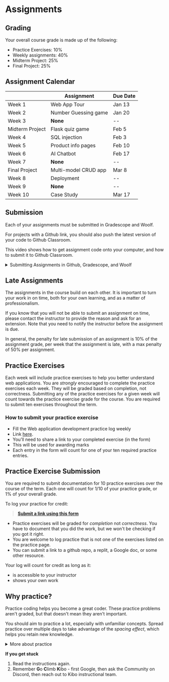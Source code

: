 # Assignments

## Grading

Your overall course grade is made up of the following:

- Practice Exercises: 10%
- Weekly assignments: 40%
- Midterm Project: 25%
- Final Project: 25%

## Assignment Calendar

|  | Assignment | Due Date |
|---|---|---|
| Week 1 | Web App Tour | Jan 13 |
| Week 2 | Number Guessing game | Jan 20 |
| Week 3 | **None** | -- |
| Midterm Project | Flask quiz game | Feb 5 |
| Week 4 | SQL injection | Feb 3 |
| Week 5 | Product info pages | Feb 10 |
| Week 6 | AI Chatbot | Feb 17 |
| Week 7 | **None** | -- |
| Final Project | Multi-model CRUD app | Mar 8 |
| Week 8 | Deployment | -- |
| Week 9 | **None** | -- |
| Week 10 | Case Study | Mar 17 |

## Submission

Each of your assignments must be submitted in Gradescope and Woolf. 

For projects with a Github link, you should also push the latest version of 
your code to Github Classroom.

This video shows how to get assignment code onto your computer, and how to
submit it to Github Classroom. 

<details><summary>Submitting Assignments in Github, Gradescope, and Woolf</summary>

<div style="position: relative; padding-bottom: 62.5%; height: 0;"><iframe src="https://youtube.com/embed/wK5Tyk5p33A" frameborder="0" webkitallowfullscreen mozallowfullscreen allowfullscreen style="position: absolute; top: 0; left: 0; width: 100%; height: 100%;"></iframe></div>

</details>

## Late Assignments

The assignments in the course build on each other. It is important to turn
your work in on time, both for your own learning, and as a matter of
professionalism.

If you know that you will not be able to submit an assignment on time, please
contact the instructor to provide the reason and ask for an extension. Note that you need to notify the instructor before the assignment is due.

In general, the penalty for late submission of an assignment is 10% of the
assignment grade, per week that the assignment is late, with a max penalty of
50% per assignment.

## Practice Exercises

Each week will include practice exercises to help you better understand web
applications. You are _strongly_ encouraged to complete the practice exercises
each week. They will be graded based on completion, not correctness. Submitting
any of the practice exercises for a given week will count towards the practice
exercise grade for the course. You are required to submit ten exercises throughout the term.

### How to submit your practice exercise

- Fill the Web application development practice log weekly
- Link [here](https://forms.gle/Xh159oPgyPoRSJqFA).
- You’ll need to share a link to your completed exercise (in the form)
- This will be used for awarding marks
- Each entry in the form will count for one of your ten required practice entries.


## Practice Exercise Submission

You are required to submit documentation for 10 practice exercises over the
course of the term. Each one will count for 1/10 of your practice grade, or 1%
of your overall grade.

To log your practice for credit:

> **[Submit a link using this form](https://forms.gle/z8GVWpkbPAtsu4b98)**

* Practice exercises will be graded for _completion_ not _correctness_. You have
to document that you did the work, but we won't be checking if you got it right.
* You are welcome to log practice that is not one of the exercises listed on the 
practice page.
* You can submit a link to a github repo, a replit, a Google doc, or some other 
resource.

Your log will count for credit as long as it:
- is accessible to your instructor
- shows your own work

## Why practice?

Practice coding helps you become a great coder. These practice problems aren't
graded, but that doesn't mean they aren't important.

You should aim to practice a lot, especially with unfamiliar concepts. Spread practice over multiple days to take advantage of the _spacing effect_, which helps you retain new knowledge.

<details><summary>More about practice</summary>

Practice helps you understand what you know, and what you don't know. It can be easy to trick yourself into thinking you understand something when you
do not -- or that you don't understand when you do. Practicing by writing code
or debugging code will help you find out what you really understand, and where
you are still confused.

Practice helps build confidence in your coding. The more programs you write, and
the more problems you solve, the more you learn that you are a capable coder and
problem-solver.

Practice doesn't always feel good - sometimes you'll be stumped! But, practice
shouldn't feel super frustrating either. If you find yourself getting angry at
yourself or the code, it's a good time to take a break and ask for help. 

On the flip side, if practice feels too easy, it means you aren't challenging yourself
enough. If the practice problems early in the course are not challenging for
you, you should seek additional challenges.

</details>

<aside>

**If you get stuck**
1. Read the instructions again.
2. Remember **G**o **C**limb **K**ibo - first Google, then ask the Community on Discord, then reach out to Kibo instructional team.

</aside>
